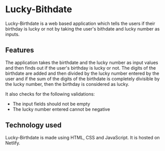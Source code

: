 # Lucky-Bithdate

Lucky-Birthdate is a web based application which tells the users if their birthday is lucky or not by taking the user's bithdate and lucky number as inputs.

## Features

The application takes the birthdate and the lucky number as input values and then finds out if the user's birthday is lucky or not. The digits of the birthdate are added and then divided by the lucky number entered by the user and if the sum of the digits of the birthdate is completely divisible by the lucky number, then the birthday is considered as lucky.

It also checks for the following validations:
* The input fields should not be empty
* The lucky number entered cannot be negative

## Technology used

Lucky-Birthdate is made using HTML, CSS and JavaScript. It is hosted on Netlify.


